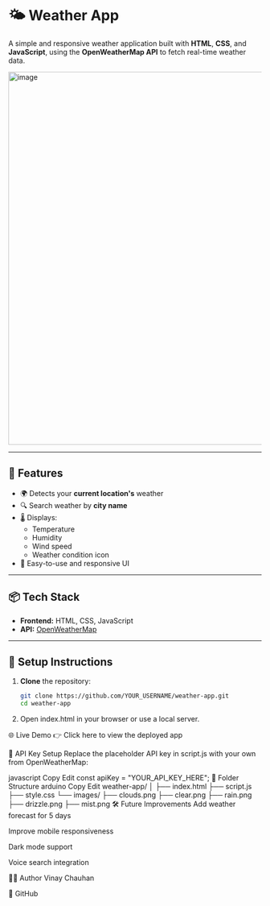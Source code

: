 # 🌤  Weather App

A simple and responsive weather application built with **HTML**, **CSS**, and **JavaScript**, using the **OpenWeatherMap API** to fetch real-time weather data.

<img width="673" height="741" alt="image" src="https://github.com/user-attachments/assets/f9d26840-e585-4329-b2b0-9056f2e8db05" />


---

## 🚀 Features

- 🌍 Detects your **current location's** weather
- 🔍 Search weather by **city name**
- 🌡️ Displays:
  - Temperature
  - Humidity
  - Wind speed
  - Weather condition icon
- 🎯 Easy-to-use and responsive UI

---

## 📦 Tech Stack

- **Frontend:** HTML, CSS, JavaScript
- **API:** [OpenWeatherMap](https://openweathermap.org/)

---

## 🔧 Setup Instructions

1. **Clone** the repository:
   ```bash
   git clone https://github.com/YOUR_USERNAME/weather-app.git
   cd weather-app
2. Open index.html in your browser or use a local server.

🌐 Live Demo
👉 Click here to view the deployed app

🔑 API Key Setup
Replace the placeholder API key in script.js with your own from OpenWeatherMap:

javascript
Copy
Edit
const apiKey = "YOUR_API_KEY_HERE";
📁 Folder Structure
arduino
Copy
Edit
weather-app/
│
├── index.html
├── script.js
├── style.css
└── images/
    ├── clouds.png
    ├── clear.png
    ├── rain.png
    ├── drizzle.png
    ├── mist.png
🛠️ Future Improvements
Add weather forecast for 5 days

Improve mobile responsiveness

Dark mode support

Voice search integration

🧑‍💻 Author
Vinay Chauhan

🔗 GitHub


